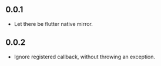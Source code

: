 ## 0.0.1

* Let there be flutter native mirror.

## 0.0.2

* Ignore registered callback, without throwing an exception.
